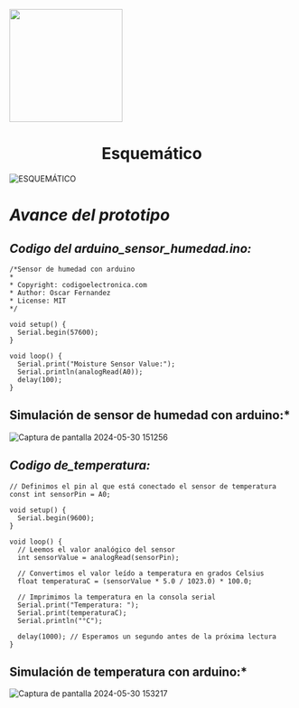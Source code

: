 <p align="left">
  <img src="https://semanadelcannabis.cayetano.edu.pe/assets/img/logo-upch.png" width="200">
  <h1 align="center">Esquemático</h1>
</p>




![ESQUEMÁTICO](https://github.com/lucero-zamora/Grupo3-FdD/assets/165912612/0054f1ac-7759-4a20-bf0b-dea20517429c)


 # *Avance del prototipo*

## *Codigo del arduino_sensor_humedad.ino:*

```
/*Sensor de humedad con arduino
*
* Copyright: codigoelectronica.com
* Author: Oscar Fernandez 
* License: MIT
*/

void setup() {
  Serial.begin(57600);
}

void loop() {
  Serial.print("Moisture Sensor Value:");
  Serial.println(analogRead(A0));  
  delay(100);
}

```
## Simulación de sensor de humedad con arduino:*
![Captura de pantalla 2024-05-30 151256](https://github.com/lucero-zamora/Grupo3-FdD/assets/166184502/80a5bd80-539e-4576-b28e-8ac95947b53d)

## *Codigo de_temperatura:*

```
// Definimos el pin al que está conectado el sensor de temperatura
const int sensorPin = A0;

void setup() {
  Serial.begin(9600);
}

void loop() {
  // Leemos el valor analógico del sensor
  int sensorValue = analogRead(sensorPin);

  // Convertimos el valor leído a temperatura en grados Celsius
  float temperaturaC = (sensorValue * 5.0 / 1023.0) * 100.0;

  // Imprimimos la temperatura en la consola serial
  Serial.print("Temperatura: ");
  Serial.print(temperaturaC);
  Serial.println("°C");

  delay(1000); // Esperamos un segundo antes de la próxima lectura
}
```
## Simulación de temperatura con arduino:*

![Captura de pantalla 2024-05-30 153217](https://github.com/lucero-zamora/Grupo3-FdD/assets/166184502/27ddadff-9b23-49d7-9d81-b9c53cf4d737)







